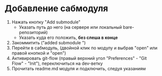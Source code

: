 # Добавление сабмодуля

1. Нажать кнопку "Add submodule"
   + Указать путь до него (на сервере или локальный bare-репозиторий)
   + Указать куда его положить, **без слеша в конце**
2. Закоммитить ("added submodule <name>")
3. Перейти в сабмодуль, (двойной клик по модулу и выбрав "open" или правой кнопкой и "open")
4. Активировать git-flow (правый верхний угол "Preferences" - "Git Flow" - "Init"), переключиться на dev-ветку
5. Прочитать readme.md модуля и подключить, следуя указаниям

